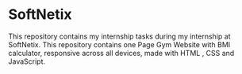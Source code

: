 # SoftNetix
 This repository contains my internship tasks during my internship at SoftNetix. This repository contains one Page Gym Website with BMI calculator, responsive across all devices, made with HTML , CSS and JavaScript.
